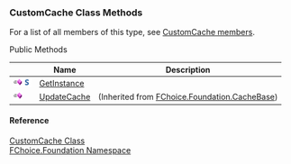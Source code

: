 ﻿### CustomCache Class Methods

For a list of all members of this type, see [CustomCache members](fcSDK~FChoice.Foundation.CustomCache_members.md).

Public Methods

|   | Name | Description |
| --- | --- | --- |
| ![Public Method](dotnetimages/publicMethod.png)![static (Shared in Visual Basic)](dotnetimages/static.png) | [GetInstance](fcSDK~FChoice.Foundation.CustomCache~GetInstance.md) |   |
| ![Public Method](dotnetimages/publicMethod.png) | [UpdateCache](fcSDK~FChoice.Foundation.CacheBase~UpdateCache.md) | (Inherited from [FChoice.Foundation.CacheBase](fcSDK~FChoice.Foundation.CacheBase.md)) |





#### Reference

[CustomCache Class](fcSDK~FChoice.Foundation.CustomCache.md)  
[FChoice.Foundation Namespace](fcSDK~FChoice.Foundation_namespace.md)